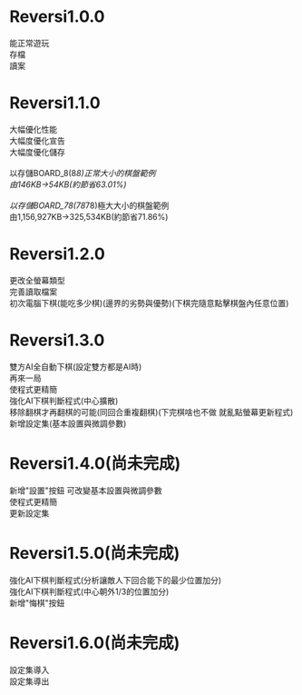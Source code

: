 # Reversi1.0.0
能正常遊玩<br>
存檔<br>
讀案<br>

# Reversi1.1.0
大幅優化性能<br>
大幅度優化宣告<br>
大幅度優化儲存<br>
<br>
以存儲BOARD_8(8*8)正常大小的棋盤範例<br>
由146KB->54KB(約節省63.01%)<br>
<br>
以存儲BOARD_78(78*78)極大大小的棋盤範例<br>
由1,156,927KB->325,534KB(約節省71.86%)<br>

# Reversi1.2.0
更改全螢幕類型<br>
完善讀取檔案<br>
初次電腦下棋(能吃多少棋)(邊界的劣勢與優勢)(下棋完隨意點擊棋盤內任意位置)<br>

# Reversi1.3.0
雙方AI全自動下棋(設定雙方都是AI時)<br>
再來一局<br>
使程式更精簡<br>
強化AI下棋判斷程式(中心擴散)<br>
移除翻棋才再翻棋的可能(同回合重複翻棋)(下完棋啥也不做 就亂點螢幕更新程式)<br>
新增設定集(基本設置與微調參數)<br>

# Reversi1.4.0(尚未完成)
新增"設置"按鈕 可改變基本設置與微調參數<br>
使程式更精簡<br>
更新設定集<br>

# Reversi1.5.0(尚未完成)
強化AI下棋判斷程式(分析讓敵人下回合能下的最少位置加分)<br>
強化AI下棋判斷程式(中心朝外1/3的位置加分)<br>
新增"悔棋"按鈕<br>

# Reversi1.6.0(尚未完成)
設定集導入<br>
設定集導出<br>
